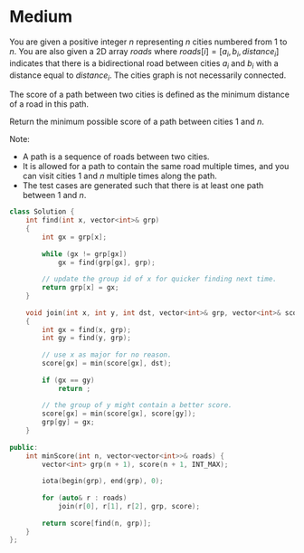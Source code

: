 # Medium

You are given a positive integer $n$ representing $n$ cities numbered from $1$ to $n$. You are also given a 2D array $roads$ where $roads[i] = [a_i, b_i, distance_i]$ indicates that there is a bidirectional road between cities $a_i$ and $b_i$ with a distance equal to $distance_i$. The cities graph is not necessarily connected.

The score of a path between two cities is defined as the minimum distance of a road in this path.

Return the minimum possible score of a path between cities $1$ and $n$.

Note:

- A path is a sequence of roads between two cities.
- It is allowed for a path to contain the same road multiple times, and you can visit cities $1$ and $n$ multiple times along the path.
- The test cases are generated such that there is at least one path between $1$ and $n$.

```cpp
class Solution {
    int find(int x, vector<int>& grp)
    {
        int gx = grp[x];
        
        while (gx != grp[gx])
            gx = find(grp[gx], grp);
        
        // update the group id of x for quicker finding next time.
        return grp[x] = gx;
    }
    
    void join(int x, int y, int dst, vector<int>& grp, vector<int>& score)
    {
        int gx = find(x, grp);
        int gy = find(y, grp);
        
        // use x as major for no reason.
        score[gx] = min(score[gx], dst);
        
        if (gx == gy)
            return ;
        
        // the group of y might contain a better score.
        score[gx] = min(score[gx], score[gy]);
        grp[gy] = gx;
    }
    
public:
    int minScore(int n, vector<vector<int>>& roads) {
        vector<int> grp(n + 1), score(n + 1, INT_MAX);
        
        iota(begin(grp), end(grp), 0);
        
        for (auto& r : roads)
            join(r[0], r[1], r[2], grp, score);
        
        return score[find(n, grp)];
    }
};
```
